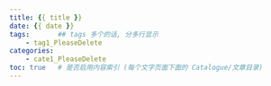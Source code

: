 ```yaml
---
title: {{ title }}
date: {{ date }}
tags:       ## tags 多个的话, 分多行显示
    - tag1_PleaseDelete
categories: 
    - cate1_PleaseDelete
toc: true   # 是否启用内容索引 (每个文字页面下面的 Catalogue/文章目录)
---
```


## 
